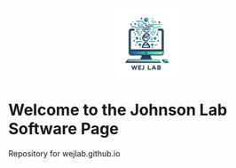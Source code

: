 <p align="center">
  <img src="./wejlab_logo.jpg"  width=25%>
</p>

# Welcome to the Johnson Lab Software Page
Repository for wejlab.github.io
